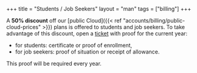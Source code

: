 +++
title = "Students / Job Seekers"
layout = "man"
tags = ["billing"]
+++

A **50% discount** off our [public Cloud]({{< ref "accounts/billing/public-cloud-prices" >}}) plans is offered to students and job seekers. To take advantage of this discount, open a [ticket](https://admin.alwaysdata.com/support/add/) with proof for the current year:

- for students: certificate or proof of enrollment,
- for job seekers: proof of situation or receipt of allowance.

This proof will be required every year.
